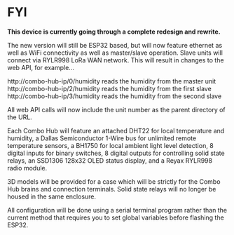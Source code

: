 # FYI

**This device is currently going through a complete redesign and rewrite.**

The new version will still be ESP32 based, but will now feature ethernet as well as WiFi connectivity as well as master/slave operation. Slave units will connect via RYLR998 LoRa WAN network. This will result in changes to the web API, for example...

http://combo-hub-ip/0/humidity reads the humidity from the master unit<br>
http://combo-hub-ip/2/humidity reads the humidity from the first slave<br>
http://combo-hub-ip/3/humidity reads the humidity from the second slave<br>

All web API calls will now include the unit number as the parent directory of the URL.

Each Combo Hub will feature an attached DHT22 for local temperature and humidity, a Dallas Semiconductor 1-Wire bus for unlimited remote temperature sensors, a BH1750 for local ambient light level detection, 8 digital inputs for binary switches, 8 digital outputs for controlling solid state relays, an SSD1306 128x32 OLED status display, and a Reyax RYLR998 radio module.

3D models will be provided for a case which will be strictly for the Combo Hub brains and connection terminals. Solid state relays will no longer be housed in the same enclosure.

All configuration will be done using a serial terminal program rather than the current method that requires you to set global variables before flashing the ESP32.
